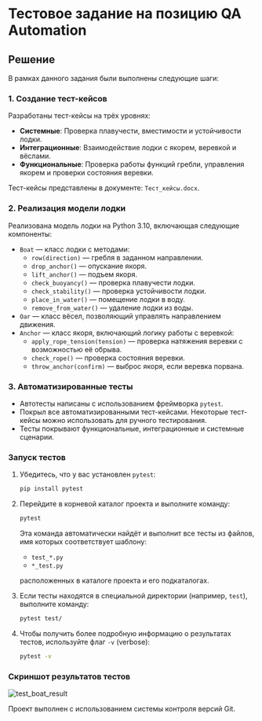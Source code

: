 
# Тестовое задание на позицию QA Automation

## Решение

В рамках данного задания были выполнены следующие шаги:

### 1. Создание тест-кейсов

Разработаны тест-кейсы на трёх уровнях:
- **Системные**: Проверка плавучести, вместимости и устойчивости лодки.
- **Интеграционные**: Взаимодействие лодки с якорем, веревкой и вёслами.
- **Функциональные**: Проверка работы функций гребли, управления якорем и проверки состояния веревки.

Тест-кейсы представлены в документе: `Тест_кейсы.docx`.

### 2. Реализация модели лодки

Реализована модель лодки на Python 3.10, включающая следующие компоненты:
- `Boat` — класс лодки с методами:
  - `row(direction)` — гребля в заданном направлении.
  - `drop_anchor()` — опускание якоря.
  - `lift_anchor()` — подъем якоря.
  - `check_buoyancy()` — проверка плавучести лодки.
  - `check_stability()` — проверка устойчивости лодки.
  - `place_in_water()` — помещение лодки в воду.
  - `remove_from_water()` — удаление лодки из воды.
- `Oar` — класс вёсел, позволяющий управлять направлением движения.
- `Anchor` — класс якоря, включающий логику работы с веревкой:
  - `apply_rope_tension(tension)` — проверка натяжения веревки с возможностью её обрыва.
  - `check_rope()` — проверка состояния веревки.
  - `throw_anchor(confirm)` — выброс якоря, если веревка порвана.

### 3. Автоматизированные тесты

- Автотесты написаны с использованием фреймворка `pytest`.
- Покрыл все автоматизированными тест-кейсами. Некоторые тест-кейсы можно использовать для ручного тестирования.
- Тесты покрывают функциональные, интеграционные и системные сценарии.

### Запуск тестов

1. Убедитесь, что у вас установлен `pytest`:
   ```sh
   pip install pytest
   ```

2. Перейдите в корневой каталог проекта и выполните команду:
   ```sh
   pytest
   ```
   Эта команда автоматически найдёт и выполнит все тесты из файлов, имя которых соответствует шаблону:
   - `test_*.py`
   - `*_test.py`
   
   расположенных в каталоге проекта и его подкаталогах.

3. Если тесты находятся в специальной директории (например, `test`), выполните команду:
   ```sh
   pytest test/
   ```

4. Чтобы получить более подробную информацию о результатах тестов, используйте флаг `-v` (verbose):
   ```sh
   pytest -v
   ```

### Скриншот результатов тестов
![test_boat_result](https://github.com/user-attachments/assets/be4d7e46-0413-473f-acda-f97fa5db8cac)

Проект выполнен с использованием системы контроля версий Git.


